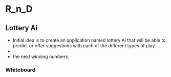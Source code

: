 # **R_n_D**

## **Lottery Ai**

-   Initial idea is to create an application named lottery Ai that will be able to predict or offer suggestions with each of the different types of play.
-
-   the next winning numbers.

### **Whiteboard**
